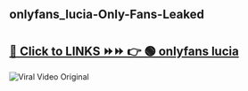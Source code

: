 
 ## onlyfans_lucia-Only-Fans-Leaked

# <h2><a href="https://clipsfans.com/onlyfans_lucia&ref=git">🔗 Click to LINKS ⏩⏩ 👉 🟢 onlyfans lucia </a></h2>

<a href="https://clipsfans.com/onlyfans_lucia&ref=git" rel="nofollow" data-target="animated-image.originalLink"><img src="https://i.ibb.co.com/xMMVF88/686577567.gif" alt="Viral Video Original" style="max-width: 100%; display: inline-block;" data-target="animated-image.originalImage"></a>
